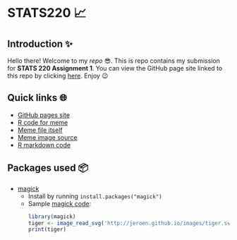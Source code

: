 # STATS220 📈

## Introduction ✨
Hello there! Welcome to my *repo* 😎. This is repo contains my submission for **STATS 220 Assignment 1**. You can view the GitHub page site linked to this repo by clicking [here](https://marknzl.github.io/STATS220/). Enjoy 😉

## Quick links 🌐
- [GitHub pages site](https://marknzl.github.io/STATS220/)
- [R code for meme](https://github.com/marknzl/STATS220/blob/PartA/Assignment1/meme.R)
- [Meme file itself](https://github.com/marknzl/STATS220/blob/PartA/Assignment1/spicy_meme.png)
- [Meme image source](https://i.imgflip.com/3edj3m.png)
- [R markdown code](https://github.com/marknzl/STATS220/blob/PartB/Assignment1/index.rmd)

## Packages used 📦
- [magick](https://cran.r-project.org/web/packages/magick/vignettes/intro.html)
  - Install by running `install.packages("magick")`
  - Sample [magick code](https://cran.r-project.org/web/packages/magick/vignettes/intro.html#read-and-write):
    ```r
    library(magick)
    tiger <- image_read_svg('http://jeroen.github.io/images/tiger.svg', width = 350)
    print(tiger)
    ```
